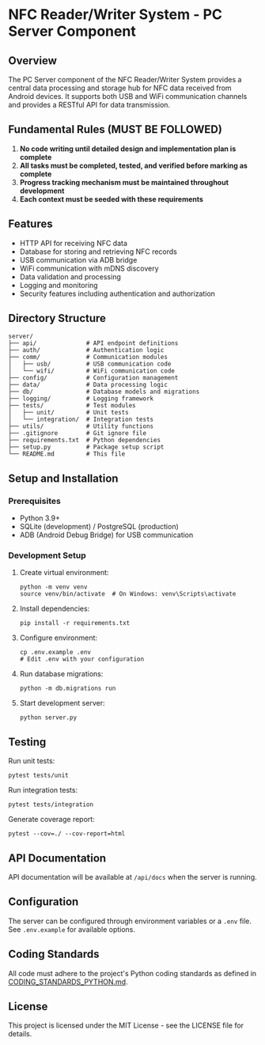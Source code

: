 # NFC Reader/Writer System - PC Server Component

## Overview
The PC Server component of the NFC Reader/Writer System provides a central data processing and storage hub for NFC data received from Android devices. It supports both USB and WiFi communication channels and provides a RESTful API for data transmission.

## Fundamental Rules (MUST BE FOLLOWED)
1. **No code writing until detailed design and implementation plan is complete**
2. **All tasks must be completed, tested, and verified before marking as complete**
3. **Progress tracking mechanism must be maintained throughout development**
4. **Each context must be seeded with these requirements**

## Features
- HTTP API for receiving NFC data
- Database for storing and retrieving NFC records
- USB communication via ADB bridge
- WiFi communication with mDNS discovery
- Data validation and processing
- Logging and monitoring
- Security features including authentication and authorization

## Directory Structure
```
server/
├── api/              # API endpoint definitions
├── auth/             # Authentication logic
├── comm/             # Communication modules
│   ├── usb/          # USB communication code
│   └── wifi/         # WiFi communication code
├── config/           # Configuration management
├── data/             # Data processing logic
├── db/               # Database models and migrations
├── logging/          # Logging framework
├── tests/            # Test modules
│   ├── unit/         # Unit tests
│   └── integration/  # Integration tests
├── utils/            # Utility functions
├── .gitignore        # Git ignore file
├── requirements.txt  # Python dependencies
├── setup.py          # Package setup script
└── README.md         # This file
```

## Setup and Installation

### Prerequisites
- Python 3.9+
- SQLite (development) / PostgreSQL (production)
- ADB (Android Debug Bridge) for USB communication

### Development Setup
1. Create virtual environment:
   ```
   python -m venv venv
   source venv/bin/activate  # On Windows: venv\Scripts\activate
   ```

2. Install dependencies:
   ```
   pip install -r requirements.txt
   ```

3. Configure environment:
   ```
   cp .env.example .env
   # Edit .env with your configuration
   ```

4. Run database migrations:
   ```
   python -m db.migrations run
   ```

5. Start development server:
   ```
   python server.py
   ```

## Testing
Run unit tests:
```
pytest tests/unit
```

Run integration tests:
```
pytest tests/integration
```

Generate coverage report:
```
pytest --cov=./ --cov-report=html
```

## API Documentation
API documentation will be available at `/api/docs` when the server is running.

## Configuration
The server can be configured through environment variables or a `.env` file. See `.env.example` for available options.

## Coding Standards
All code must adhere to the project's Python coding standards as defined in [CODING_STANDARDS_PYTHON.md](../CODING_STANDARDS_PYTHON.md).

## License
This project is licensed under the MIT License - see the LICENSE file for details.
